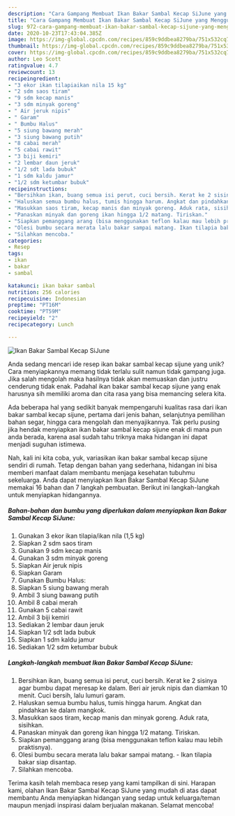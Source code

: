 ```yaml
---
description: "Cara Gampang Membuat Ikan Bakar Sambal Kecap SiJune yang Menggugah Selera"
title: "Cara Gampang Membuat Ikan Bakar Sambal Kecap SiJune yang Menggugah Selera"
slug: 972-cara-gampang-membuat-ikan-bakar-sambal-kecap-sijune-yang-menggugah-selera
date: 2020-10-23T17:43:04.385Z
image: https://img-global.cpcdn.com/recipes/859c9ddbea8279ba/751x532cq70/ikan-bakar-sambal-kecap-sijune-foto-resep-utama.jpg
thumbnail: https://img-global.cpcdn.com/recipes/859c9ddbea8279ba/751x532cq70/ikan-bakar-sambal-kecap-sijune-foto-resep-utama.jpg
cover: https://img-global.cpcdn.com/recipes/859c9ddbea8279ba/751x532cq70/ikan-bakar-sambal-kecap-sijune-foto-resep-utama.jpg
author: Leo Scott
ratingvalue: 4.7
reviewcount: 13
recipeingredient:
- "3 ekor ikan tilapiaikan nila 15 kg"
- "2 sdm saos tiram"
- "9 sdm kecap manis"
- "3 sdm minyak goreng"
- " Air jeruk nipis"
- " Garam"
- " Bumbu Halus"
- "5 siung bawang merah"
- "3 siung bawang putih"
- "8 cabai merah"
- "5 cabai rawit"
- "3 biji kemiri"
- "2 lembar daun jeruk"
- "1/2 sdt lada bubuk"
- "1 sdm kaldu jamur"
- "1/2 sdm ketumbar bubuk"
recipeinstructions:
- "Bersihkan ikan, buang semua isi perut, cuci bersih. Kerat ke 2 sisinya agar bumbu dapat meresap ke dalam. Beri air jeruk nipis dan diamkan 10 menit. Cuci bersih, lalu lumuri garam."
- "Haluskan semua bumbu halus, tumis hingga harum. Angkat dan pindahkan ke dalam mangkok."
- "Masukkan saos tiram, kecap manis dan minyak goreng. Aduk rata, sisihkan."
- "Panaskan minyak dan goreng ikan hingga 1/2 matang. Tiriskan."
- "Siapkan pemanggang arang (bisa menggunakan teflon kalau mau lebih praktisnya)."
- "Olesi bumbu secara merata lalu bakar sampai matang. Ikan tilapia bakar siap disantap."
- "Silahkan mencoba."
categories:
- Resep
tags:
- ikan
- bakar
- sambal

katakunci: ikan bakar sambal 
nutrition: 256 calories
recipecuisine: Indonesian
preptime: "PT16M"
cooktime: "PT59M"
recipeyield: "2"
recipecategory: Lunch

---
```



![Ikan Bakar Sambal Kecap SiJune](https://img-global.cpcdn.com/recipes/859c9ddbea8279ba/751x532cq70/ikan-bakar-sambal-kecap-sijune-foto-resep-utama.jpg)

Anda sedang mencari ide resep ikan bakar sambal kecap sijune yang unik? Cara menyiapkannya memang tidak terlalu sulit namun tidak gampang juga. Jika salah mengolah maka hasilnya tidak akan memuaskan dan justru cenderung tidak enak. Padahal ikan bakar sambal kecap sijune yang enak harusnya sih memiliki aroma dan cita rasa yang bisa memancing selera kita.

Ada beberapa hal yang sedikit banyak mempengaruhi kualitas rasa dari ikan bakar sambal kecap sijune, pertama dari jenis bahan, selanjutnya pemilihan bahan segar, hingga cara mengolah dan menyajikannya. Tak perlu pusing jika hendak menyiapkan ikan bakar sambal kecap sijune enak di mana pun anda berada, karena asal sudah tahu triknya maka hidangan ini dapat menjadi suguhan istimewa.




Nah, kali ini kita coba, yuk, variasikan ikan bakar sambal kecap sijune sendiri di rumah. Tetap dengan bahan yang sederhana, hidangan ini bisa memberi manfaat dalam membantu menjaga kesehatan tubuhmu sekeluarga. Anda dapat menyiapkan Ikan Bakar Sambal Kecap SiJune memakai 16 bahan dan 7 langkah pembuatan. Berikut ini langkah-langkah untuk menyiapkan hidangannya.

<!--inarticleads1-->

##### Bahan-bahan dan bumbu yang diperlukan dalam menyiapkan Ikan Bakar Sambal Kecap SiJune:

1. Gunakan 3 ekor ikan tilapia/ikan nila (1,5 kg)
1. Siapkan 2 sdm saos tiram
1. Gunakan 9 sdm kecap manis
1. Gunakan 3 sdm minyak goreng
1. Siapkan  Air jeruk nipis
1. Siapkan  Garam
1. Gunakan  Bumbu Halus:
1. Siapkan 5 siung bawang merah
1. Ambil 3 siung bawang putih
1. Ambil 8 cabai merah
1. Gunakan 5 cabai rawit
1. Ambil 3 biji kemiri
1. Sediakan 2 lembar daun jeruk
1. Siapkan 1/2 sdt lada bubuk
1. Siapkan 1 sdm kaldu jamur
1. Sediakan 1/2 sdm ketumbar bubuk




<!--inarticleads2-->

##### Langkah-langkah membuat Ikan Bakar Sambal Kecap SiJune:

1. Bersihkan ikan, buang semua isi perut, cuci bersih. Kerat ke 2 sisinya agar bumbu dapat meresap ke dalam. Beri air jeruk nipis dan diamkan 10 menit. Cuci bersih, lalu lumuri garam.
1. Haluskan semua bumbu halus, tumis hingga harum. Angkat dan pindahkan ke dalam mangkok.
1. Masukkan saos tiram, kecap manis dan minyak goreng. Aduk rata, sisihkan.
1. Panaskan minyak dan goreng ikan hingga 1/2 matang. Tiriskan.
1. Siapkan pemanggang arang (bisa menggunakan teflon kalau mau lebih praktisnya).
1. Olesi bumbu secara merata lalu bakar sampai matang. - Ikan tilapia bakar siap disantap.
1. Silahkan mencoba.




Terima kasih telah membaca resep yang kami tampilkan di sini. Harapan kami, olahan Ikan Bakar Sambal Kecap SiJune yang mudah di atas dapat membantu Anda menyiapkan hidangan yang sedap untuk keluarga/teman maupun menjadi inspirasi dalam berjualan makanan. Selamat mencoba!
